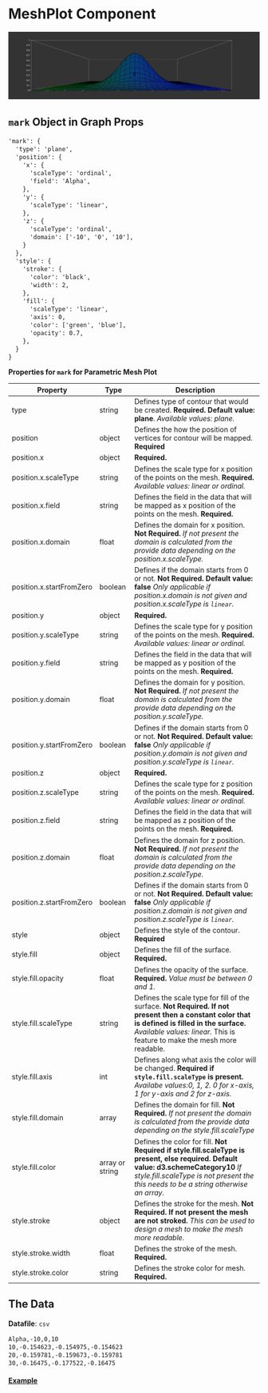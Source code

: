 # MeshPlot Component

![MeshPlot](../imgs/MeshPlot.png)

## `mark` Object in Graph Props
```
'mark': {
  'type': 'plane',
  'position': {
    'x': {
      'scaleType': 'ordinal',
      'field': 'Alpha',
    },
    'y': {
      'scaleType': 'linear',
    },
    'z': {
      'scaleType': 'ordinal',
      'domain': ['-10', '0', '10'],
    }
  },
  'style': {
    'stroke': {
      'color': 'black',
      'width': 2,
    },
    'fill': {
      'scaleType': 'linear',
      'axis': 0,
      'color': ['green', 'blue'],
      'opacity': 0.7,
    },
  }
}
```

__Properties for `mark` for Parametric Mesh Plot__

Property|Type|Description
---|---|---
type|string|Defines type of contour that would be created. __Required. Default value: plane__. _Available values: plane._
position|object|Defines the how the position of vertices for contour will be mapped. __Required__
position.x|object|__Required.__
position.x.scaleType|string|Defines the scale type for x position of the points on the mesh. __Required.__ _Available values: linear or ordinal._
position.x.field|string|Defines the field in the data that will be mapped as x position of the points on the mesh. __Required.__
position.x.domain|float|Defines the domain for x position. __Not Required.__ _If not present the domain is calculated from the provide data depending on the position.x.scaleType._
position.x.startFromZero|boolean|Defines if the domain starts from 0 or not. __Not Required. Default value: false__ _Only applicable if position.x.domain is not given and position.x.scaleType is `linear`._
position.y|object|__Required.__
position.y.scaleType|string|Defines the scale type for y position of the points on the mesh. __Required.__ _Available values: linear or ordinal._
position.y.field|string|Defines the field in the data that will be mapped as y position of the points on the mesh. __Required.__
position.y.domain|float|Defines the domain for y position. __Not Required.__ _If not present the domain is calculated from the provide data depending on the position.y.scaleType._
position.y.startFromZero|boolean|Defines if the domain starts from 0 or not. __Not Required. Default value: false__ _Only applicable if position.y.domain is not given and position.y.scaleType is `linear`._
position.z|object|__Required.__
position.z.scaleType|string|Defines the scale type for z position of the points on the mesh. __Required.__ _Available values: linear or ordinal._
position.z.field|string|Defines the field in the data that will be mapped as z position of the points on the mesh. __Required.__
position.z.domain|float|Defines the domain for z position. __Not Required.__ _If not present the domain is calculated from the provide data depending on the position.z.scaleType._
position.z.startFromZero|boolean|Defines if the domain starts from 0 or not. __Not Required. Default value: false__ _Only applicable if position.z.domain is not given and position.z.scaleType is `linear`._
style|object|Defines the style of the contour. __Required__
style.fill|object|Defines the fill of the surface. __Required.__
style.fill.opacity|float|Defines the opacity of the surface. __Required.__ _Value must be between 0 and 1._
style.fill.scaleType|string|Defines the scale type for fill of the surface. __Not Required. If not present then a constant color that is defined is filled in the surface.__ _Available values: linear._ This is feature to make the mesh more readable.
style.fill.axis|int|Defines along what axis the color will be changed. __Required if `style.fill.scaleType` is present.__ _Availabe values:0, 1, 2. 0 for x-axis, 1 for y-axis and 2 for z-axis._
style.fill.domain|array|Defines the domain for fill. __Not Required.__ _If not present the domain is calculated from the provide data depending on the style.fill.scaleType_
style.fill.color|array or string|Defines the color for fill. __Not Required if style.fill.scaleType is present, else required. Default value: d3.schemeCategory10__ _If style.fill.scaleType is not present the this needs to be a string otherwise an array._
style.stroke|object|Defines the stroke for the mesh. __Not Required. If not present the mesh are not stroked.__ _This can be used to design a mesh to make the mesh more readable._
style.stroke.width|float|Defines the stroke of the mesh.  __Required.__
style.stroke.color|string|Defines the stroke color for  mesh. __Required.__

## The Data

**Datafile**: `csv`

```
Alpha,-10,0,10
10,-0.154623,-0.154975,-0.154623
20,-0.159781,-0.159673,-0.159781
30,-0.16475,-0.177522,-0.16475
```

#### [Example](../examples/MeshPlot.js)

